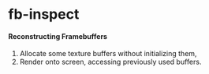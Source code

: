 # fb-inspect
#### Reconstructing Framebuffers

1. Allocate some texture buffers without initializing them, 
2. Render onto screen, accessing previously used buffers.

